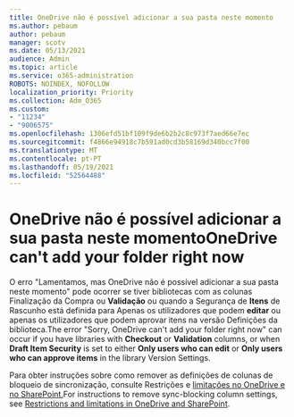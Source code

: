 ```yaml
---
title: OneDrive não é possível adicionar a sua pasta neste momento
ms.author: pebaum
author: pebaum
manager: scotv
ms.date: 05/13/2021
audience: Admin
ms.topic: article
ms.service: o365-administration
ROBOTS: NOINDEX, NOFOLLOW
localization_priority: Priority
ms.collection: Adm_O365
ms.custom:
- "11234"
- "9006575"
ms.openlocfilehash: 1306efd51bf109f9de6b2b2c8c973f7aed66e7ec
ms.sourcegitcommit: f4866e94918c7b591ad0cd3b58169d340bcc7f00
ms.translationtype: MT
ms.contentlocale: pt-PT
ms.lasthandoff: 05/19/2021
ms.locfileid: "52564488"
---
```

# <a name="onedrive-cant-add-your-folder-right-now"></a><span data-ttu-id="966b6-102">OneDrive não é possível adicionar a sua pasta neste momento</span><span class="sxs-lookup"><span data-stu-id="966b6-102">OneDrive can't add your folder right now</span></span>

<span data-ttu-id="966b6-103">O erro "Lamentamos, mas OneDrive não é possível adicionar a sua pasta  neste momento" pode ocorrer se tiver bibliotecas com as colunas Finalização da Compra ou **Validação** ou quando a Segurança de **Itens** de Rascunho está definida para Apenas os utilizadores que podem  **editar** ou apenas os utilizadores que podem aprovar itens na versão Definições da biblioteca.</span><span class="sxs-lookup"><span data-stu-id="966b6-103">The error "Sorry, OneDrive can't add your folder right now" can occur if you have libraries with **Checkout** or **Validation** columns, or when **Draft Item Security** is set to either **Only users who can edit** or **Only users who can approve items** in the library Version Settings.</span></span> 

<span data-ttu-id="966b6-104">Para obter instruções sobre como remover as definições de colunas de bloqueio de sincronização, consulte Restrições e [limitações no OneDrive e no SharePoint.](https://support.microsoft.com/office/64883a5d-228e-48f5-b3d2-eb39e07630fa)</span><span class="sxs-lookup"><span data-stu-id="966b6-104">For instructions to remove sync-blocking column settings, see [Restrictions and limitations in OneDrive and SharePoint](https://support.microsoft.com/office/64883a5d-228e-48f5-b3d2-eb39e07630fa).</span></span>

